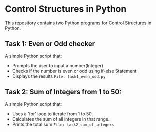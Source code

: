 # Control Structures in Python
This repository contains two Python programs for Control Structures in Python.

## Task 1: Even or Odd checker
A simple Python script that:

- Prompts the user to input a number(Integer)
- Checks if the number is even or odd using if-else Statement
- Displays the results
`File: task1_even_odd.py`

## Task 2: Sum of Integers from 1 to 50:
A simple Python script that:

- Uses a 'for' loop to iterate from 1 to 50.
- Calculates the sum of all integers in that range.
- Prints the total sum
`File: task2_sum_of_integers`
